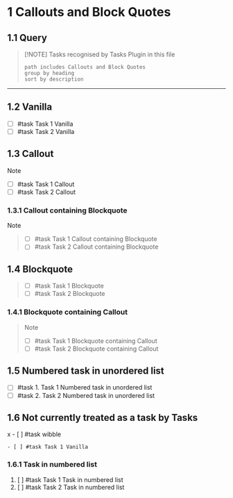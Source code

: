# 1 Callouts and Block Quotes

## 1.1 Query

> [!NOTE] Tasks recognised by Tasks Plugin in this file
>
> ```tasks
> path includes Callouts and Block Quotes
> group by heading
> sort by description
> ```

---

## 1.2 Vanilla

- [ ] #task Task 1 Vanilla
- [ ] #task Task 2 Vanilla

## 1.3 Callout

> [!NOTE]
>
> - [ ] #task Task 1 Callout
> - [ ] #task Task 2 Callout

### 1.3.1 Callout containing Blockquote

> [!NOTE]
> >
> > - [ ] #task Task 1 Callout containing Blockquote
> > - [ ] #task Task 2 Callout containing Blockquote
>

## 1.4 Blockquote

> - [ ] #task Task 1 Blockquote
> - [ ] #task Task 2 Blockquote

### 1.4.1 Blockquote containing Callout

> > [!NOTE]
> >
> > - [ ] #task Task 1 Blockquote containing Callout
> > - [ ] #task Task 2 Blockquote containing Callout

## 1.5 Numbered task in unordered list

- [ ] #task 1. Task 1 Numbered task in unordered list
- [ ] #task 2. Task 2 Numbered task in unordered list

## 1.6 Not currently treated as a task by Tasks

x - [ ] #task  wibble

```text
- [ ] #task Task 1 Vanilla
```

### 1.6.1 Task in numbered list

1. [ ] #task Task 1 Task in numbered list
2. [ ] #task Task 2 Task in numbered list
